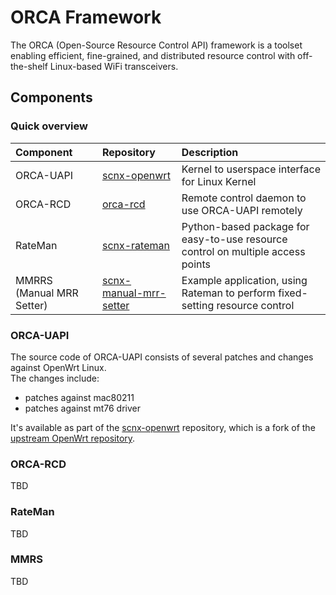 # ORCA Framework

The ORCA (Open-Source Resource Control API) framework is a toolset enabling efficient, fine-grained, and distributed resource control with off-the-shelf Linux-based WiFi transceivers.

## Components

### Quick overview

| Component | Repository | Description |
|:----------|:------------|:------------|
| ORCA-UAPI | [scnx-openwrt](https://github.com/SupraCoNeX/scnx-openwrt) | Kernel to userspace interface for Linux Kernel |
| ORCA-RCD | [orca-rcd](https://github.com/SupraCoNeX/orca-rcd) | Remote control daemon to use ORCA-UAPI remotely |
| RateMan | [scnx-rateman](https://github.com/SupraCoNeX/scnx-rateman) | Python-based package for easy-to-use resource control on multiple access points |
| MMRRS (Manual MRR Setter) | [scnx-manual-mrr-setter](https://github.com/SupraCoNeX/scnx-manual-mrr-setter) | Example application, using Rateman to perform fixed-setting resource control |

### ORCA-UAPI

The source code of ORCA-UAPI consists of several patches and changes against OpenWrt Linux.   
The changes include:
- patches against mac80211
- patches against mt76 driver

It's available as part of the [scnx-openwrt](https://github.com/SupraCoNeX/scnx-openwrt) repository, which is a fork of the [upstream OpenWrt repository](https://github.com/openwrt/openwrt).

### ORCA-RCD

TBD

### RateMan

TBD

### MMRS

TBD

